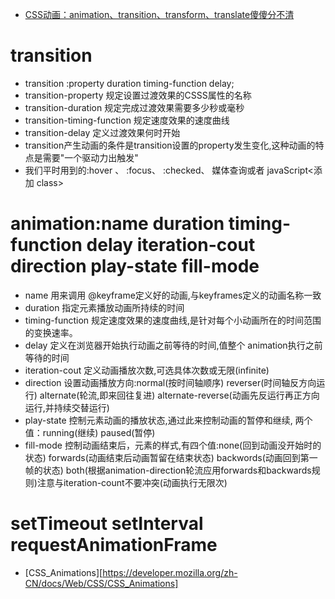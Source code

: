 * [CSS动画：animation、transition、transform、translate傻傻分不清](https://mp.weixin.qq.com/s?__biz=MzA5NzkwNDk3MQ==&mid=2650587441&idx=1&sn=366281a3f2b8f09f9c75e7ea684296bf&chksm=8891d115bfe65803ac126fd468da7e47990ab4c17041d84207e2971d2c18d9c7bc0e0bb9e078&mpshare=1&scene=23&srcid=06146e3Ho4TOwEnreprwCgtG#rd)

# transition
* transition :property duration timing-function delay;
* transition-property 规定设置过渡效果的CSSS属性的名称
* transition-duration  规定完成过渡效果需要多少秒或毫秒
* transition-timing-function 规定速度效果的速度曲线
* transition-delay    定义过渡效果何时开始
* transition产生动画的条件是transition设置的property发生变化,这种动画的特点是需要"一个驱动力出触发"
* 我们平时用到的:hover 、 :focus、 :checked、 媒体查询或者 javaScript<添加 class>
# animation:name duration timing-function delay iteration-cout direction play-state fill-mode
* name 用来调用 @keyframe定义好的动画,与keyframes定义的动画名称一致
* duration 指定元素播放动画所持续的时间
* timing-function 规定速度效果的速度曲线,是针对每个小动画所在的时间范围的变换速率。
* delay 定义在浏览器开始执行动画之前等待的时间,值整个 animation执行之前等待的时间
* iteration-cout 定义动画播放次数,可选具体次数或无限(infinite)
* direction  设置动画播放方向:normal(按时间轴顺序) reverser(时间轴反方向运行)  alternate(轮流,即来回往复进)   alternate-reverse(动画先反运行再正方向运行,并持续交替运行)
* play-state 控制元素动画的播放状态,通过此来控制动画的暂停和继续, 两个值：running(继续) paused(暂停)
* fill-mode 控制动画结束后，元素的样式,有四个值:none(回到动画没开始时的状态)  forwards(动画结束后动画暂留在结束状态)  backwords(动画回到第一帧的状态) both(根据animation-direction轮流应用forwards和backwards规则)注意与iteration-count不要冲突(动画执行无限次)

# setTimeout setInterval   requestAnimationFrame


* [CSS_Animations][https://developer.mozilla.org/zh-CN/docs/Web/CSS/CSS_Animations]